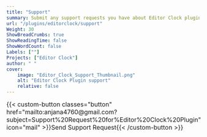 ```yaml
---
title: "Support"
summary: Submit any support requests you have about Editor Clock plugin here.
url: "/plugins/editorclock/support"
Weight: 30
ShowBreadCrumbs: true
ShowReadingTime: false
ShowWordCount: false
Labels: [""]
Projects: ["Editor Clock"]
author: " "
cover:
    image: "Editor_Clock_Support_Thumbnail.png"
    alt: "Editor Clock Plugin support"
    relative: false
---
```


<div class="buttons" style="display:flex; justify-content:left; font-size:medium; max-width:none; gap:var(--gap); margin-top:var(--gap);">
{{< custom-button classes="button" href="mailto:anjana4760@gmail.com?subject=Support%20Request%20for%Editor%20Clock%20Plugin" icon="mail" >}}Send Support Request{{< /custom-button >}}
</div>